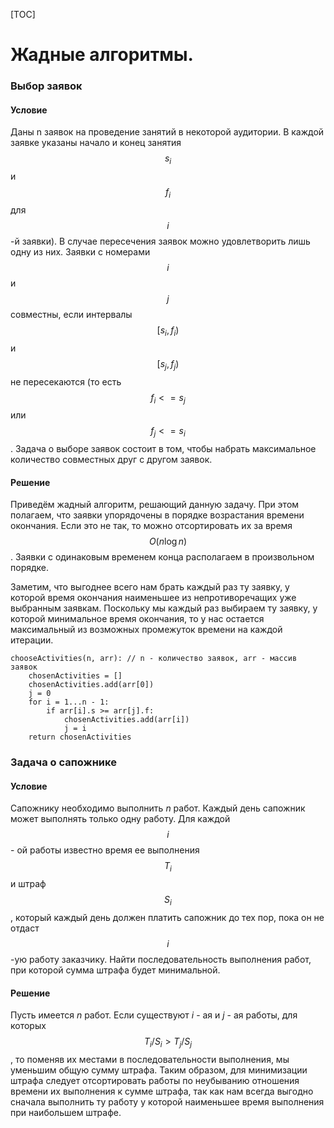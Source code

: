 [TOC]

#	Жадные алгоритмы.

###	Выбор заявок

####	Условие

Даны n заявок на проведение занятий в некоторой аудитории. В каждой заявке указаны начало и конец занятия $$s_i$$ и $$f_i$$ для $$i$$-й заявки). В случае пересечения заявок можно удовлетворить лишь одну из них. Заявки с номерами $$i$$ и $$j$$ совместны, если интервалы $$[s_i,f_i)$$ и $$[s_j,f_j)$$ не пересекаются (то есть $$f_i <= s_j$$ или $$ f_j <= s_i$$. Задача о выборе заявок состоит в том, чтобы набрать максимальное количество совместных друг с другом заявок.

####	Решение

Приведём жадный алгоритм, решающий данную задачу. При этом полагаем, что заявки упорядочены в порядке возрастания времени окончания. Если это не так, то можно отсортировать их за время $$O(n\log n) $$. Заявки с одинаковым временем конца располагаем в произвольном порядке.

Заметим, что выгоднее всего нам брать каждый раз ту заявку, у которой время окончания наименьшее из непротиворечащих уже выбранным заявкам. Поскольку мы каждый раз выбираем ту заявку, у которой минимальное время окончания, то у нас остается максимальный из возможных промежуток времени на каждой итерации.

```pseudocode
chooseActivities(n, arr): // n - количество заявок, arr - массив заявок
    chosenActivities = []
    chosenActivities.add(arr[0])
    j = 0
    for i = 1...n - 1:
        if arr[i].s >= arr[j].f:
            chosenActivities.add(arr[i])
            j = i
    return chosenActivities
```

###	Задача о сапожнике

####	Условие

Сапожнику необходимо выполнить *n* работ. Каждый день сапожник может выполнять только одну работу. Для каждой $$i$$ - ой работы известно время ее выполнения $$T_i$$ и штраф $$S_i$$, который каждый день должен платить сапожник до тех пор, пока он не отдаст $$i$$-ую работу заказчику. Найти последовательность выполнения работ, при которой сумма штрафа будет минимальной.

####	Решение

Пусть имеется *n* работ. Если существуют *i* - ая и *j* - ая работы, для которых $$T_i / S_i > T_j / S_j$$, то поменяв их местами в последовательности выполнения, мы уменьшим общую сумму штрафа. Таким образом, для минимизации штрафа следует отсортировать работы по неубыванию отношения времени их выполнения к сумме штрафа, так как нам всегда выгодно сначала выполнить ту работу у которой наименьшее время выполнения при наибольшем штрафе.



